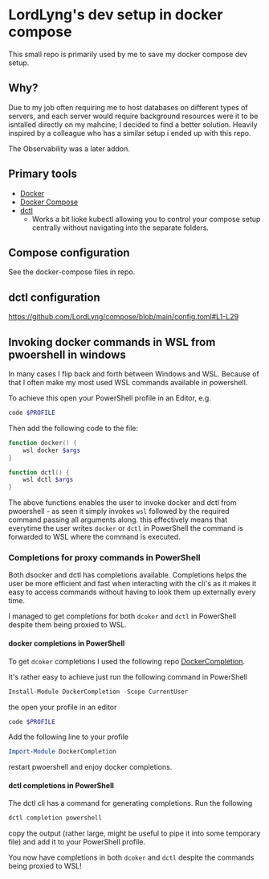 # LordLyng's dev setup in docker compose

This small repo is primarily used by me to save my docker compose dev setup.

## Why?
Due to my job often requiring me to host databases on different types of servers, and each server would require background resources were it to be isntalled directly on my mahcine; I decided to find a better solution. Heavily inspired by a colleague who has a similar setup i ended up with this repo.  

The Observability was a later addon.

## Primary tools
* [Docker](https://www.docker.com/ "Docker | docker.com")
* [Docker Compose](https://docs.docker.com/compose/ "Docker compose overview | docs.docker.com")
* [dctl](https://github.com/FabienD/docker-stack "docker-stack | GitHub.com")
    * Works a bit lioke kubectl allowing you to control your compose setup centrally without navigating into the separate folders.

## Compose configuration
See the docker-compose files in repo.

## dctl configuration

https://github.com/LordLyng/compose/blob/main/config.toml#L1-L29

## Invoking docker commands in WSL from pwoershell in windows
In many cases I flip back and forth between Windows and WSL. Because of that I often make my most used WSL commands available in powershell.  

To achieve this open your PowerShell profile in an Editor, e.g.
```powershell
code $PROFILE
```

Then add the following code to the file:
```powershell
function docker() {
    wsl docker $args
}

function dctl() {
    wsl dctl $args
}
```
The above functions enables the user to invoke docker and dctl from pwoershell - as seen it simply invokes `wsl` followed by the required command passing all arguments along. this effectively means that everytime the user writes `docker` or `dctl` in PowerShell the command is forwarded to WSL where the command is executed.

### Completions for proxy commands in PowerShell
Both dsocker and dctl has completions available. Completions helps the user be more efficient and fast when interacting with the cli's as it makes it easy to access commands without having to look them up externally every time.

I managed to get completions for both `dcoker` and `dctl` in PowerShell despite them being proxied to WSL.

#### docker completions in PowerShell
To get `dcoker` completions I used the following repo [DockerCompletion](https://github.com/matt9ucci/DockerCompletion "DockerCompletion | GitHub.com").

It's rather easy to achieve just run the following command in PowerShell
```powershell
Install-Module DockerCompletion -Scope CurrentUser
```
the open your profile in an editor
```powershell
code $PROFILE
```
Add the following line to your profile
```powershell
Import-Module DockerCompletion
```
restart pwoershell and enjoy docker completions.

#### dctl completions in PowerShell
The dctl cli has a command for generating completions.
Run the following
```powershell
dctl completion powershell
```
copy the output (rather large, might be useful to pipe it into some temporary file) and add it to your PowerShell profile.

You now have completions in both `dcoker` and `dctl` despite the commands being proxied to WSL!
